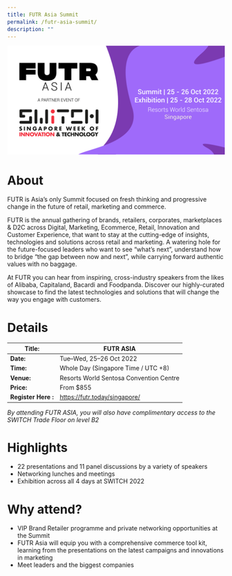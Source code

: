 ```yaml
---
title: FUTR Asia Summit
permalink: /futr-asia-summit/
description: ""
---
```

![FUTR ASIA AT SWITCH 2022](/images/ASIA-banner-eventbrite.png)
# About
FUTR is Asia’s only Summit focused on fresh thinking and progressive change in the future of retail, marketing and commerce. 

FUTR is the annual gathering of brands, retailers, corporates, marketplaces & D2C across Digital, Marketing, Ecommerce, Retail, Innovation and Customer Experience, that want to stay at the cutting-edge of insights, technologies and solutions across retail and marketing. A watering hole for the future-focused leaders who want to see “what’s next”, understand how to bridge “the gap between now and next”, while carrying forward authentic values with no baggage.

At FUTR you can hear from inspiring, cross-industry speakers from the likes of Alibaba, Capitaland, Bacardi and Foodpanda. Discover our highly-curated showcase to find the latest technologies and solutions that will change the way you engage with customers.
# Details

| **Title:** | FUTR ASIA |
| -------- | -------- |
|**Date:** | Tue–Wed, 25–26 Oct 2022 |
| **Time:**    | Whole Day (Singapore Time / UTC +8) |
|**Venue:** | Resorts World Sentosa Convention Centre |
|**Price:** | From $855 |
|**Register Here :** | https://futr.today/singapore/ |

*By attending FUTR ASIA, you will also have complimentary access to the SWITCH Trade Floor on level B2*

# Highlights
* 22 presentations and 11 panel discussions by a variety of speakers
* Networking lunches and meetings
* Exhibition across all 4 days at SWITCH 2022

# Why attend?
* VIP Brand Retailer programme and private networking opportunities at the Summit 
* FUTR Asia will equip you with a comprehensive commerce tool kit, learning from the presentations on the latest campaigns and innovations in marketing
* Meet leaders and the biggest companies